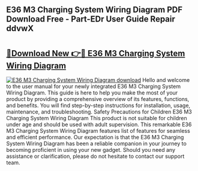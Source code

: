 ## E36 M3 Charging System Wiring Diagram PDF Download Free - Part-EDr User Guide Repair ddvwX

# <h2><a href="http://dfrhls.blite.top/?on=E36+M3+Charging+System+Wiring+Diagram">🔗Download New 👉🔴 E36 M3 Charging System Wiring Diagram</a></h2>

[![E36 M3 Charging System Wiring Diagram download](https://i.imgur.com/lujVjoI.png)](http://dfrhls.blite.top/?on=E36+M3+Charging+System+Wiring+Diagram)
Hello and welcome to the user manual for your newly integrated E36 M3 Charging System Wiring Diagram. This guide is here to help you make the most of your product by providing a comprehensive overview of its features, functions, and benefits. You will find step-by-step instructions for installation, usage, maintenance, and troubleshooting. Safety Precautions for Children E36 M3 Charging System Wiring Diagram This product is not suitable for children under age and should be used with adult supervision. This remarkable E36 M3 Charging System Wiring Diagram features list of features for seamless and efficient performance. Our expectation is that the E36 M3 Charging System Wiring Diagram has been a reliable companion in your journey to becoming proficient in using your new gadget. Should you need any assistance or clarification, please do not hesitate to contact our support team.
